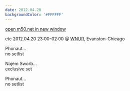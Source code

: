 ```yaml
---
date: 2012.04.20
backgroundColor: '#FFFFFF'
---
```


[open m50.net in new window  
](http://m50.net/)  

etc 2012.04.20 23:00-02:00 @ [WNUR](http://www.wnur.org/), Evanston-Chicago  

Phonaut...  
no setlist

Najem Sworb...  
exclusive set  

Phonaut...  
no setlist